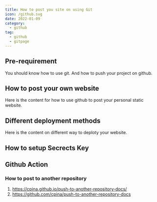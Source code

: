 ```yaml
---
title: How to post you site on using Git
icon: /github.svg
date: 2022-01-09
category:
  - github
tag:
  - github
  - gitpage
---
```


## Pre-requirement
You should know how to use git. And how to push your project on github.

## How to post your own website
Here is the content for how to use github to post your personal static website.




## Different deployment methods
Here is the content on different way to deploty your website.



## How to setup Secrects Key




## Github Action
### How to post to another repository
01. https://cpina.github.io/push-to-another-repository-docs/
02. https://github.com/cpina/push-to-another-repository-docs